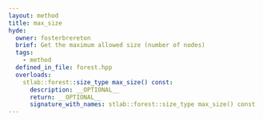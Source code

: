```yaml
---
layout: method
title: max_size
hyde:
  owner: fosterbrereton
  brief: Get the maximum allowed size (number of nodes)
  tags:
    - method
  defined_in_file: forest.hpp
  overloads:
    stlab::forest::size_type max_size() const:
      description: __OPTIONAL__
      return: __OPTIONAL__
      signature_with_names: stlab::forest::size_type max_size() const
---
```

